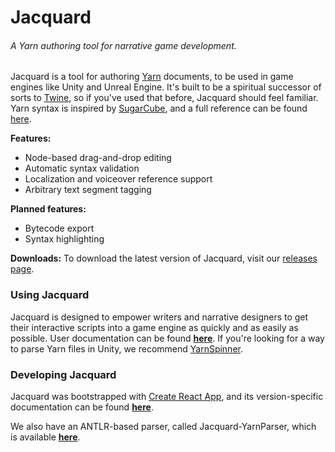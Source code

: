 # Jacquard
###### *A Yarn authoring tool for narrative game development.*

Jacquard is a tool for authoring [Yarn](https://github.com/thesecretlab/YarnSpinner) documents, to be used in game engines like Unity and Unreal Engine. It's built to be a spiritual successor of sorts to [Twine](http://twinery.org), so if you've used that before, Jacquard should feel familiar. Yarn syntax is inspired by [SugarCube](http://www.motoslave.net/sugarcube/2/docs/markup.html), and a full reference can be found [here](https://github.com/thesecretlab/YarnSpinner/blob/master/Documentation/YarnSpinner-Dialogue/Yarn-Syntax.md).

**Features:**
- Node-based drag-and-drop editing
- Automatic syntax validation
- Localization and voiceover reference support
- Arbitrary text segment tagging

**Planned features:**
- Bytecode export
- Syntax highlighting

**Downloads:** To download the latest version of Jacquard, visit our [releases page](https://github.com/StirfireStudios/Jacquard/releases).

### Using Jacquard

Jacquard is designed to empower writers and narrative designers to get their interactive scripts into a game engine as quickly and as easily as possible. User documentation can be found **[here](Documentation/README.md)**. If you're looking for a way to parse Yarn files in Unity, we recommend [YarnSpinner](https://github.com/thesecretlab/YarnSpinner).

### Developing Jacquard

Jacquard was bootstrapped with [Create React App](https://github.com/facebookincubator/create-react-app), and its version-specific documentation can be found **[here](Documentation/CreateReactApp.md)**.

We also have an ANTLR-based parser, called Jacquard-YarnParser, which is available **[here](https://github.com/StirfireStudios/Jacquard-YarnParser)**.
